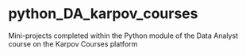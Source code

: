 # python_DA_karpov_courses
Mini-projects completed within the Python module of the Data Analyst course on the Karpov Courses platform
